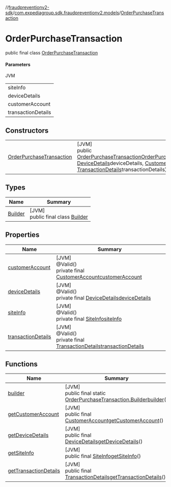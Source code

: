 //[fraudpreventionv2-sdk](../../../index.md)/[com.expediagroup.sdk.fraudpreventionv2.models](../index.md)/[OrderPurchaseTransaction](index.md)

# OrderPurchaseTransaction

public final class [OrderPurchaseTransaction](index.md)

#### Parameters

JVM

| |
|---|
| siteInfo |
| deviceDetails |
| customerAccount |
| transactionDetails |

## Constructors

| | |
|---|---|
| [OrderPurchaseTransaction](-order-purchase-transaction.md) | [JVM]<br>public [OrderPurchaseTransaction](index.md)[OrderPurchaseTransaction](-order-purchase-transaction.md)([SiteInfo](../-site-info/index.md)siteInfo, [DeviceDetails](../-device-details/index.md)deviceDetails, [CustomerAccount](../-customer-account/index.md)customerAccount, [TransactionDetails](../-transaction-details/index.md)transactionDetails) |

## Types

| Name | Summary |
|---|---|
| [Builder](-builder/index.md) | [JVM]<br>public final class [Builder](-builder/index.md) |

## Properties

| Name | Summary |
|---|---|
| [customerAccount](index.md#1070347537%2FProperties%2F-173342751) | [JVM]<br>@Valid()<br>private final [CustomerAccount](../-customer-account/index.md)[customerAccount](index.md#1070347537%2FProperties%2F-173342751) |
| [deviceDetails](index.md#641120724%2FProperties%2F-173342751) | [JVM]<br>@Valid()<br>private final [DeviceDetails](../-device-details/index.md)[deviceDetails](index.md#641120724%2FProperties%2F-173342751) |
| [siteInfo](index.md#-602521787%2FProperties%2F-173342751) | [JVM]<br>@Valid()<br>private final [SiteInfo](../-site-info/index.md)[siteInfo](index.md#-602521787%2FProperties%2F-173342751) |
| [transactionDetails](index.md#10452214%2FProperties%2F-173342751) | [JVM]<br>@Valid()<br>private final [TransactionDetails](../-transaction-details/index.md)[transactionDetails](index.md#10452214%2FProperties%2F-173342751) |

## Functions

| Name | Summary |
|---|---|
| [builder](builder.md) | [JVM]<br>public final static [OrderPurchaseTransaction.Builder](-builder/index.md)[builder](builder.md)() |
| [getCustomerAccount](get-customer-account.md) | [JVM]<br>public final [CustomerAccount](../-customer-account/index.md)[getCustomerAccount](get-customer-account.md)() |
| [getDeviceDetails](get-device-details.md) | [JVM]<br>public final [DeviceDetails](../-device-details/index.md)[getDeviceDetails](get-device-details.md)() |
| [getSiteInfo](get-site-info.md) | [JVM]<br>public final [SiteInfo](../-site-info/index.md)[getSiteInfo](get-site-info.md)() |
| [getTransactionDetails](get-transaction-details.md) | [JVM]<br>public final [TransactionDetails](../-transaction-details/index.md)[getTransactionDetails](get-transaction-details.md)() |
